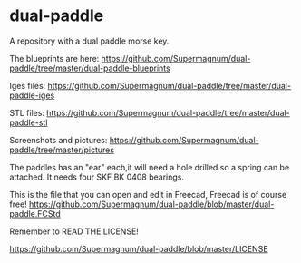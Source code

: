 # dual-paddle
A repository with a dual paddle morse key.

The blueprints are here:
https://github.com/Supermagnum/dual-paddle/tree/master/dual-paddle-blueprints

Iges files:
https://github.com/Supermagnum/dual-paddle/tree/master/dual-paddle-iges


STL files: 
https://github.com/Supermagnum/dual-paddle/tree/master/dual-paddle-stl

Screenshots and pictures:
https://github.com/Supermagnum/dual-paddle/tree/master/pictures


The paddles has an "ear" each,it will need a hole drilled so a spring can be attached.
It needs four SKF BK 0408 bearings.

This is the file that you can open and edit in Freecad, Freecad is of course free!
https://github.com/Supermagnum/dual-paddle/blob/master/dual-paddle.FCStd

Remember to READ THE LICENSE! 

https://github.com/Supermagnum/dual-paddle/blob/master/LICENSE

